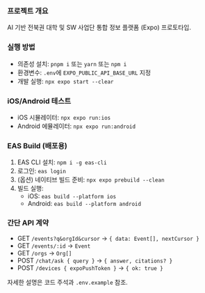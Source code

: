 ### 프로젝트 개요
AI 기반 전북권 대학 및 SW 사업단 통합 정보 플랫폼 (Expo) 프로토타입.

### 실행 방법
- 의존성 설치: `pnpm i` 또는 `yarn` 또는 `npm i`
- 환경변수: `.env`에 `EXPO_PUBLIC_API_BASE_URL` 지정
- 개발 실행: `npx expo start --clear`

### iOS/Android 테스트
- iOS 시뮬레이터: `npx expo run:ios`
- Android 에뮬레이터: `npx expo run:android`

### EAS Build (배포용)
1) EAS CLI 설치: `npm i -g eas-cli`
2) 로그인: `eas login`
3) (옵션) 네이티브 빌드 준비: `npx expo prebuild --clean`
4) 빌드 실행:
   - iOS: `eas build --platform ios`
   - Android: `eas build --platform android`

### 간단 API 계약
- GET `/events?q&orgId&cursor` → `{ data: Event[], nextCursor }`
- GET `/events/:id` → `Event`
- GET `/orgs` → `Org[]`
- POST `/chat/ask { query }` → `{ answer, citations? }`
- POST `/devices { expoPushToken }` → `{ ok: true }`

자세한 설명은 코드 주석과 `.env.example` 참조.


